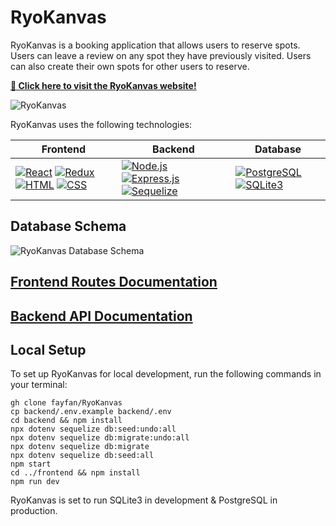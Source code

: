 # RyoKanvas

RyoKanvas is a booking application that allows users to reserve spots. Users can leave a review on any spot they have previously visited. Users can also create their own spots for other users to reserve.

**[🔭 Click here to visit the RyoKanvas website!](https://ryokanvas.onrender.com/)**

![RyoKanvas](https://github.com/user-attachments/assets/e7d6499f-4447-4e09-be77-08dd24679dfd)

RyoKanvas uses the following technologies:

| Frontend                                         | Backend                                          | Database                                         |
|--------------------------------------------------|--------------------------------------------------|--------------------------------------------------|
| [![React](https://img.shields.io/badge/React-20232A?style=for-the-badge&logo=react&logoColor=61DAFB)](https://reactjs.org/) [![Redux](https://img.shields.io/badge/redux-764ABC?style=for-the-badge&logo=redux&logoColor=white)](https://redux.js.org/) [![HTML](https://img.shields.io/badge/HTML-DC4A24?style=for-the-badge&logo=html5&logoColor=white)](https://html.spec.whatwg.org/multipage/) [![CSS](https://img.shields.io/badge/CSS-146eb0?style=for-the-badge&logo=css3&logoColor=white)](https://www.w3.org/Style/CSS/Overview.en.html) | [![Node.js](https://img.shields.io/badge/Node.js-339933?style=for-the-badge&logo=nodedotjs&logoColor=white)](https://nodejs.org/) [![Express.js](https://img.shields.io/badge/-Express-373737?style=for-the-badge&logo=Express&logoColor=white)](https://expressjs.com/) [![Sequelize](https://img.shields.io/badge/-Sequelize-52B0E7?style=for-the-badge&logo=sequelize&logoColor=white)](https://sequelize.org/) | [![PostgreSQL](https://img.shields.io/badge/PostgreSQL-316192?style=for-the-badge&logo=postgresql&logoColor=white)](https://www.postgresql.org/) [![SQLite3](https://img.shields.io/badge/SQLite-003B57?style=for-the-badge&logo=SQLite&logoColor=white)](https://www.sqlite.org/) |

## Database Schema

![RyoKanvas Database Schema](https://appacademy-open-assets.s3.us-west-1.amazonaws.com/Modular-Curriculum/content/week-12/airbnb-db-schema.png)

## [Frontend Routes Documentation](https://github.com/fayfan/RyoKanvas/wiki/Frontend-Routes-Documentation)

## [Backend API Documentation](https://github.com/fayfan/RyoKanvas/wiki/Backend-API-Documentation)

## Local Setup

To set up RyoKanvas for local development, run the following commands in your terminal:
```
gh clone fayfan/RyoKanvas
cp backend/.env.example backend/.env
cd backend && npm install
npx dotenv sequelize db:seed:undo:all
npx dotenv sequelize db:migrate:undo:all
npx dotenv sequelize db:migrate
npx dotenv sequelize db:seed:all
npm start
cd ../frontend && npm install
npm run dev
```

RyoKanvas is set to run SQLite3 in development & PostgreSQL in production.
